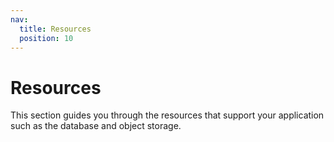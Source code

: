 ```yaml
---
nav:
  title: Resources
  position: 10
---
```


# Resources

This section guides you through the resources that support your application such as the database and object storage.
